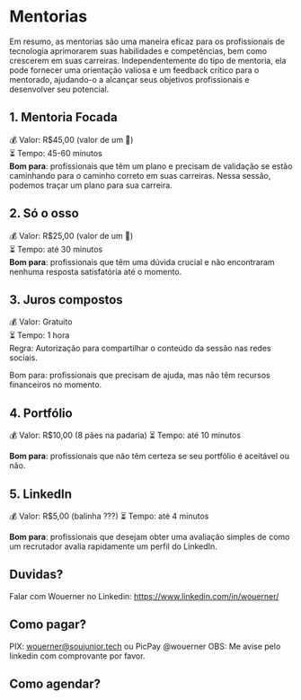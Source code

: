 # Mentorias
Em resumo, as mentorias são uma maneira eficaz para os profissionais de tecnologia aprimorarem suas habilidades e competências, bem como crescerem em suas carreiras.
Independentemente do tipo de mentoria, ela pode fornecer uma orientação valiosa e um feedback crítico para o mentorado, ajudando-o a alcançar seus objetivos profissionais e desenvolver seu potencial.

## 1. Mentoria Focada
💰 Valor: R$45,00 (valor de um 🍔)  
⏳ Tempo: 45-60 minutos  
**Bom para**: profissionais que têm um plano e precisam de validação se estão caminhando para o caminho correto em suas carreiras. Nessa sessão, podemos traçar um plano para sua carreira.

## 2. Só o osso
💰 Valor: R$25,00 (valor de um 🌭)  
⏳ Tempo: até 30 minutos  
**Bom para**: profissionais que têm uma dúvida crucial e não encontraram nenhuma resposta satisfatória até o momento.

## 3. Juros compostos
💰 Valor: Gratuito  
⏳ Tempo: 1 hora  
Regra: Autorização para compartilhar o conteúdo da sessão nas redes sociais.

Bom para: profissionais que precisam de ajuda, mas não têm recursos financeiros no momento.

## 4. Portfólio
💰 Valor: R$10,00 (8 pães na padaria) 
⏳ Tempo: até 10 minutos  

**Bom para**: profissionais que não têm certeza se seu portfólio é aceitável ou não.

## 5. LinkedIn
💰 Valor: R$5,00 (balinha ???) 
⏳ Tempo: até 4 minutos  

**Bom para**: profissionais que desejam obter uma avaliação simples de como um recrutador avalia rapidamente um perfil do LinkedIn.

## Duvidas?

Falar com Wouerner no Linkedin: https://www.linkedin.com/in/wouerner/

## Como pagar?
PIX: wouerner@soujunior.tech ou PicPay @wouerner
OBS: Me avise pelo linkedin com comprovante por favor.


## Como agendar?

